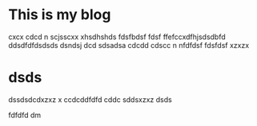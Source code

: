 # This is my blog
cxcx cdcd n scjsscxx xhsdhshds fdsfbdsf  fdsf ffefccxdfhjsdsdbfd ddsdfdfdsdsds dsndsj dcd sdsadsa cdcdd cdscc n nfdfdsf 
fdsfdsf
xzxzx
# dsds
dssdsdcdxzxz
 x
 ccdcddfdfd cddc
sddsxzxz
dsds


fdfdfd
dm